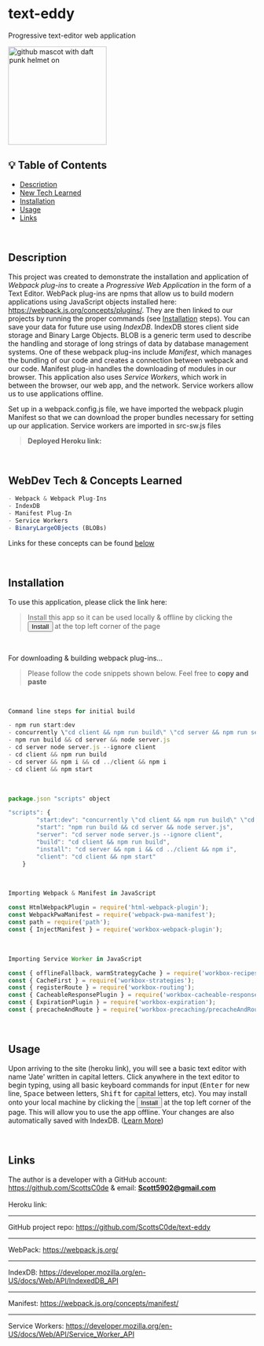 # text-eddy
Progressive text-editor web application

<img src="https://octodex.github.com/images/daftpunktocat-thomas.gif" alt="github mascot with daft punk helmet on" width="200"/>

<br>

## 💡 Table of Contents

- [Description](#description-id)
- [New Tech Learned](#newtech-id)
- [Installation](#installation-id)
- [Usage](#usage-id)
- [Links](#links-id)

<br>

## <a id="description-id"></a>Description
This project was created to demonstrate the installation and application of *Webpack plug-ins* to create a *Progressive Web Application* in the form of a Text Editor. WebPack plug-ins are npms that allow us to build modern applications using JavaScript objects installed here: https://webpack.js.org/concepts/plugins/. They are then linked to our projects by running the proper commands (see [Installation](#installation-id) steps). You can save your data for future use using *IndexDB*. IndexDB stores client side storage and Binary Large Objects. BLOB is a generic term used to describe the handling and storage of long strings of data by database management systems. One of these webpack plug-ins include *Manifest*, which manages the bundling of our code and creates a connection between webpack and our code. Manifest plug-in handles the downloading of modules in our browser. This application also uses *Service Workers*, which work in between the browser, our web app, and the network. Service workers allow us to use applications offline.

Set up in a webpack.config.js file, we have imported the webpack plugin Manifest so that we can download the proper bundles necessary for setting up our application. Service workers are imported in src-sw.js files

> <strong>Deployed Heroku link: </strong>

<br>

## <a id="newtech-id"></a>WebDev Tech & Concepts Learned

```js
- Webpack & Webpack Plug-Ins
- IndexDB
- Manifest Plug-In
- Service Workers
- BinaryLargeOBjects (BLOBs)
```

Links for these concepts can be found <a href="#links-id">below</a>

<br>

## <a id="installation-id"></a>Installation
To use this application, please click the link here:

> Install this app so it can be used locally & offline by clicking the <button> Install </button> at the top left corner of the page 

<br>

For downloading & building webpack plug-ins...
> Please follow the code snippets shown below. Feel free to **copy and paste**

<br>

```js
Command line steps for initial build

- npm run start:dev
- concurrently \"cd client && npm run build\" \"cd server && npm run server\"
- npm run build && cd server && node server.js
- cd server node server.js --ignore client
- cd client && npm run build
- cd server && npm i && cd ../client && npm i
- cd client && npm start
```

<br>

```js
package.json "scripts" object

"scripts": {
        "start:dev": "concurrently \"cd client && npm run build\" \"cd server && npm run server\" ",
        "start": "npm run build && cd server && node server.js",
        "server": "cd server node server.js --ignore client",
        "build": "cd client && npm run build",
        "install": "cd server && npm i && cd ../client && npm i",
        "client": "cd client && npm start"
    }
```

<br>

```js
Importing Webpack & Manifest in JavaScript

const HtmlWebpackPlugin = require('html-webpack-plugin');
const WebpackPwaManifest = require('webpack-pwa-manifest');
const path = require('path');
const { InjectManifest } = require('workbox-webpack-plugin');
```

<br>

```js
Importing Service Worker in JavaScript

const { offlineFallback, warmStrategyCache } = require('workbox-recipes');
const { CacheFirst } = require('workbox-strategies');
const { registerRoute } = require('workbox-routing');
const { CacheableResponsePlugin } = require('workbox-cacheable-response');
const { ExpirationPlugin } = require('workbox-expiration');
const { precacheAndRoute } = require('workbox-precaching/precacheAndRoute');
```

<br>

## <a id="usage-id"></a>Usage
Upon arriving to the site (heroku link), you will see a basic text editor with name 'Jate' written in capital letters. Click anywhere in the text editor to begin typing, using all basic keyboard commands for input (<kbd>Enter</kbd> for new line, <kbd>Space</kbd> between letters, <kbd>Shift</kbd> for capital letters, etc). You may install onto your local machine by clicking the <button> Install </button> at the top left corner of the page. This will allow you to use the app offline. Your changes are also automatically saved with IndexDB. (<a href="https://developer.mozilla.org/en-US/docs/Web/API/IndexedDB_API" target="_blank">Learn More</a>)

<br>

## <a id="links-id"></a>Links
The author is a developer with a GitHub account: https://github.com/ScottsC0de & email: **Scott5902@gmail.com**<br>
<br>
Heroku link: <hr>
GitHub project repo: https://github.com/ScottsC0de/text-eddy <hr>
WebPack: https://webpack.js.org/<hr>
IndexDB: https://developer.mozilla.org/en-US/docs/Web/API/IndexedDB_API<hr>
Manifest: https://webpack.js.org/concepts/manifest/<hr>
Service Workers: https://developer.mozilla.org/en-US/docs/Web/API/Service_Worker_API